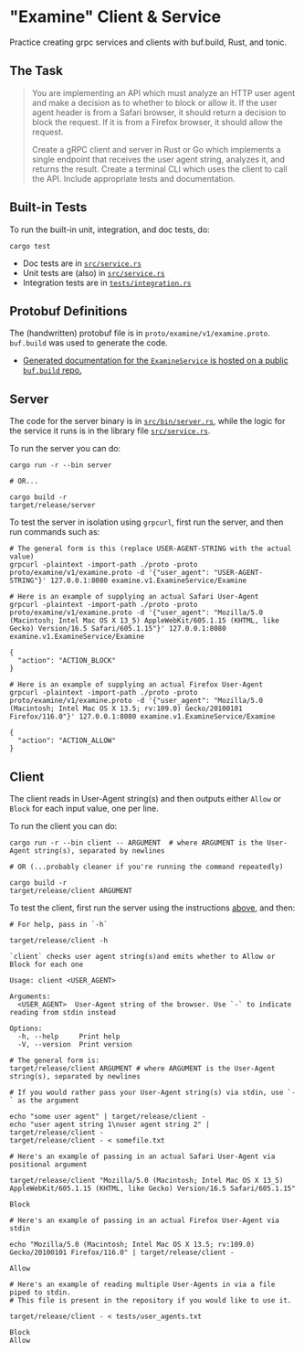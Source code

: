 # "Examine" Client & Service

Practice creating grpc services and clients with buf.build, Rust, and tonic.

## The Task

> You are implementing an API which must analyze an HTTP user agent and make a decision as to whether to block or allow it. If the user agent header is from a Safari browser, it should return a decision to block the request. If it is from a Firefox browser, it should allow the request.
> 
> Create a gRPC client and server in Rust or Go which implements a single endpoint that receives the user agent string, analyzes it, and returns the result. Create a terminal CLI which uses the client to call the API. Include appropriate tests and documentation.

## Built-in Tests

To run the built-in unit, integration, and doc tests, do:

```shell
cargo test
```

- Doc tests are in [`src/service.rs`](https://github.com/CleanCut/examine/blob/main/src/service.rs#L14-L26)
- Unit tests are (also) in [`src/service.rs`](https://github.com/CleanCut/examine/blob/main/src/service.rs#L66-L88)
- Integration tests are in [`tests/integration.rs`](https://github.com/CleanCut/examine/blob/main/tests/integration.rs)

## Protobuf Definitions

The (handwritten) protobuf file is in `proto/examine/v1/examine.proto`. `buf.build` was used to
generate the code.

- [Generated documentation for the `ExamineService` is hosted on a public `buf.build` repo.](https://buf.build/nathanstocks/examine)

## Server

The code for the server binary is in [`src/bin/server.rs`](https://github.com/CleanCut/examine/blob/main/src/bin/server.rs), while the logic for the service it runs
is in the library file [`src/service.rs`](https://github.com/CleanCut/examine/blob/main/src/service.rs).

To run the server you can do:

```shell
cargo run -r --bin server

# OR...

cargo build -r
target/release/server
```

To test the server in isolation using `grpcurl`, first run the server, and then run commands such as:

```shell
# The general form is this (replace USER-AGENT-STRING with the actual value)
grpcurl -plaintext -import-path ./proto -proto proto/examine/v1/examine.proto -d '{"user_agent": "USER-AGENT-STRING"}' 127.0.0.1:8080 examine.v1.ExamineService/Examine

# Here is an example of supplying an actual Safari User-Agent
grpcurl -plaintext -import-path ./proto -proto proto/examine/v1/examine.proto -d '{"user_agent": "Mozilla/5.0 (Macintosh; Intel Mac OS X 13_5) AppleWebKit/605.1.15 (KHTML, like Gecko) Version/16.5 Safari/605.1.15"}' 127.0.0.1:8080 examine.v1.ExamineService/Examine

{
  "action": "ACTION_BLOCK"
}

# Here is an example of supplying an actual Firefox User-Agent
grpcurl -plaintext -import-path ./proto -proto proto/examine/v1/examine.proto -d '{"user_agent": "Mozilla/5.0 (Macintosh; Intel Mac OS X 13.5; rv:109.0) Gecko/20100101 Firefox/116.0"}' 127.0.0.1:8080 examine.v1.ExamineService/Examine

{
  "action": "ACTION_ALLOW"
}
```

## Client

The client reads in User-Agent string(s) and then outputs either `Allow` or `Block` for each input value, one per line.

To run the client you can do:

```shell
cargo run -r --bin client -- ARGUMENT  # where ARGUMENT is the User-Agent string(s), separated by newlines

# OR (...probably cleaner if you're running the command repeatedly)

cargo build -r
target/release/client ARGUMENT
```

To test the client, first run the server using the instructions [above](#server), and then:

```shell
# For help, pass in `-h`

target/release/client -h

`client` checks user agent string(s)and emits whether to Allow or Block for each one

Usage: client <USER_AGENT>

Arguments:
  <USER_AGENT>  User-Agent string of the browser. Use `-` to indicate reading from stdin instead

Options:
  -h, --help     Print help
  -V, --version  Print version

# The general form is:
target/release/client ARGUMENT # where ARGUMENT is the User-Agent string(s), separated by newlines

# If you would rather pass your User-Agent string(s) via stdin, use `-` as the argument

echo "some user agent" | target/release/client -
echo "user agent string 1\nuser agent string 2" | target/release/client -
target/release/client - < somefile.txt

# Here's an example of passing in an actual Safari User-Agent via positional argument

target/release/client "Mozilla/5.0 (Macintosh; Intel Mac OS X 13_5) AppleWebKit/605.1.15 (KHTML, like Gecko) Version/16.5 Safari/605.1.15"

Block

# Here's an example of passing in an actual Firefox User-Agent via stdin

echo "Mozilla/5.0 (Macintosh; Intel Mac OS X 13.5; rv:109.0) Gecko/20100101 Firefox/116.0" | target/release/client -

Allow

# Here's an example of reading multiple User-Agents in via a file piped to stdin.
# This file is present in the repository if you would like to use it.

target/release/client - < tests/user_agents.txt 

Block
Allow
```
